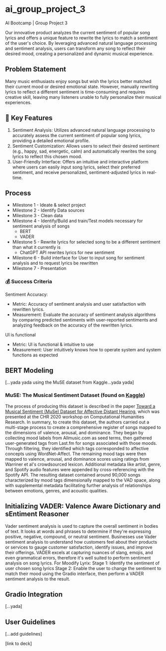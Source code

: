 # ai_group_project_3
AI Bootcamp | Group Project 3

Our innovative product analyzes the current sentiment of popular song lyrics and offers a unique feature to rewrite the lyrics to match a sentiment of the user's choice. By leveraging advanced natural language processing and sentiment analysis, users can transform any song to reflect their desired mood, creating a personalized and dynamic musical experience.

## Problem Statement

Many music enthusiasts enjoy songs but wish the lyrics better matched their current mood or desired emotional state. However, manually rewriting lyrics to reflect a different sentiment is time-consuming and requires creative skill, leaving many listeners unable to fully personalize their musical experiences.

## 🔑 Key Features

1. Sentiment Analysis: Utilizes advanced natural language processing to accurately assess the current sentiment of popular song lyrics, providing a detailed emotional profile.
2. Sentiment Customization: Allows users to select their desired sentiment (e.g., happy, sad, energetic, calm) and automatically rewrites the song lyrics to reflect this chosen mood.
3. User-Friendly Interface: Offers an intuitive and interactive platform where users can easily input song lyrics, select their preferred sentiment, and receive personalized, sentiment-adjusted lyrics in real-time.

## Process 

* Milestone 1 - Ideate & select project
* Milestone 2 - Identify Data sources
* Milestone 3 - Clean data
* Milestone 4 - Identify/Build and train/Test models necessary for sentiment analysis of songs
    * BERT
    * VADER
* Milestone 5 - Rewrite lyrics for selected song to be a different sentiment than what it currently is
    * ChatGPT API rewrites lyrics for new sentiment 
* Milestone 6 - Build interface for User to input song for sentiment analysis and to request lyrics be rewritten
* Milestone 7 - Presentation

### 💰 Success Criteria

Sentiment Accuracy:

* Metric: Accuracy of sentiment analysis and user satisfaction with rewritten lyrics.
* Measurement: Evaluate the accuracy of sentiment analysis algorithms by comparing predicted sentiments with user-reported sentiments and analyzing feedback on the accuracy of the rewritten lyrics.

UI is functional 

* Metric: UI is functional & intuitive to use 
* Measurement: User intuitively knows how to operate system and system functions as expected 

## BERT Modeling 
[...yada yada using the MuSE dataset from Kaggle...yada yada]

### MuSE: The Musical Sentiment Dataset (found on [Kaggle](https://www.kaggle.com/datasets/cakiki/muse-the-musical-sentiment-dataset))

The process of producing this dataset is described in the paper [Toward a Musical Sentiment (MuSe) Dataset for Affective Distant Hearing](https://www.academia.edu/75793892/Toward_a_Musical_Sentiment_MuSe_Dataset_for_Affective_Distant_Hearing), which was presented at the CHR 2020 workshop on Computational Humanities Research.
In summary, to create this dataset, the authors carried out a multi-stage process to create a comprehensive register of songs mapped to the dimensions of valence, arousal, and dominance. They began by collecting mood labels from Allmusic.com as seed terms, then gathered user-generated tags from Last.fm for songs associated with those moods. Through filtering, they identified which tags corresponded to affective concepts using WordNet-Affect. The remaining mood tags were then mapped to valence, arousal, and dominance scores using ratings from Warriner et al's crowdsourced lexicon. Additional metadata like artist, genre, and Spotify audio features were appended by cross-referencing with the Spotify API. The resulting dataset contained around 90,000 songs characterized by mood tags dimensionally mapped to the VAD space, along with supplemental metadata facilitating further analysis of relationships between emotions, genres, and acoustic qualities.

## Initializing VADER: Valence Aware Dictionary and sEntiment Reasoner 
Vader sentiment analysis is used to capture the overall sentiment in bodies of text. It looks at words and phrases to determine if they're expressing positive, negative, compound, or neutral sentiment. Businesses use Vader sentiment analysis to understand how customers feel about their products or services to gauge customer satisfaction, identify issues, and improve their offerings. VADER excels at capturing nuances of slang, emojis, and even grammatical errors, therefore it's well suited to perform sentiment analysis on song lyrics. 
For Moodify Lyrix: 
Stage 1: Identify the sentiment of user chosen song lyrics
Stage 2: Enable the user to change the sentiment to match their mood using the Gradio interface, then perform a VADER sentiment analysis to the result. 


## Gradio Integration
[...yada]

## User Guidelines 
[...add guidelines]

[link to deck]


